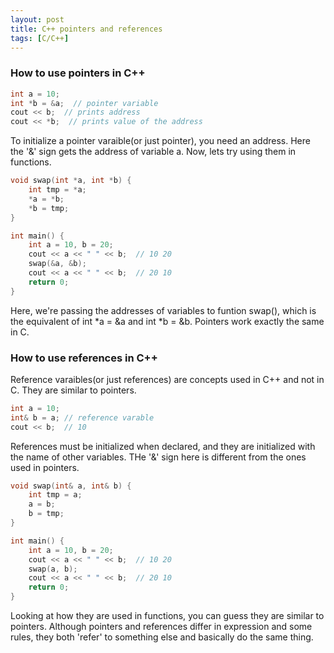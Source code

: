 ```yaml
---
layout: post
title: C++ pointers and references
tags: [C/C++]
---
```


### How to use pointers in C++

```cpp
int a = 10;
int *b = &a;  // pointer variable
cout << b;  // prints address
cout << *b;  // prints value of the address
```

To initialize a pointer varaible(or just pointer), you need an address. Here the '&' sign gets the address of variable a. Now, lets try using them in functions.

```cpp
void swap(int *a, int *b) {
    int tmp = *a;
    *a = *b;
    *b = tmp;
}

int main() {
    int a = 10, b = 20;
    cout << a << " " << b;  // 10 20
    swap(&a, &b);
    cout << a << " " << b;  // 20 10
    return 0;
}
```

Here, we're passing the addresses of variables to funtion swap(), which is the equivalent of int *a = &a and int *b = &b. Pointers work exactly the same in C.


### How to use references in C++

Reference varaibles(or just references) are concepts used in C++ and not in C. They are similar to pointers.

```cpp
int a = 10;
int& b = a; // reference varable
cout << b;  // 10
```

References must be initialized when declared, and they are initialized with the name of other variables. THe '&' sign here is different from the ones used in pointers.

```cpp
void swap(int& a, int& b) {
    int tmp = a;
    a = b;
    b = tmp;
}

int main() {
    int a = 10, b = 20;
    cout << a << " " << b;  // 10 20
    swap(a, b);
    cout << a << " " << b;  // 20 10
    return 0;
}
```

Looking at how they are used in functions, you can guess they are similar to pointers. Although pointers and references differ in expression and some rules, they both 'refer' to something else and basically do the same thing.
